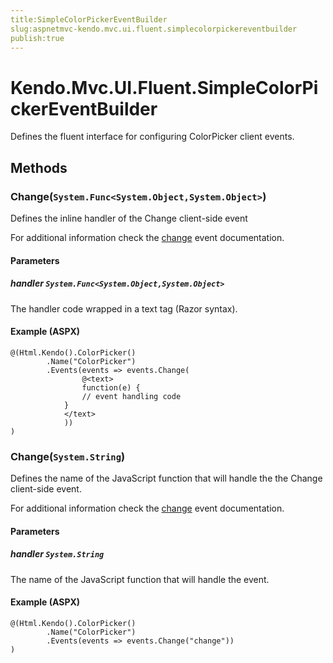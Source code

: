 ```yaml
---
title:SimpleColorPickerEventBuilder
slug:aspnetmvc-kendo.mvc.ui.fluent.simplecolorpickereventbuilder
publish:true
---
```


# Kendo.Mvc.UI.Fluent.SimpleColorPickerEventBuilder
Defines the fluent interface for configuring ColorPicker client events.



## Methods

### Change(`System.Func<System.Object,System.Object>`)
Defines the inline handler of the Change client-side event

For additional information check the [change](/api/web/simplecolorpicker#events-change) event documentation.


#### Parameters

##### handler `System.Func<System.Object,System.Object>`
The handler code wrapped in a text tag (Razor syntax).




#### Example (ASPX)
    @(Html.Kendo().ColorPicker()
            .Name("ColorPicker")
            .Events(events => events.Change(
                    @<text>
                    function(e) {
                    // event handling code
                }
                </text>
                ))
    )


### Change(`System.String`)
Defines the name of the JavaScript function that will handle the the Change client-side event.

For additional information check the [change](/api/web/simplecolorpicker#events-change) event documentation.


#### Parameters

##### handler `System.String`
The name of the JavaScript function that will handle the event.




#### Example (ASPX)
    @(Html.Kendo().ColorPicker()
            .Name("ColorPicker")
            .Events(events => events.Change("change"))
    )




